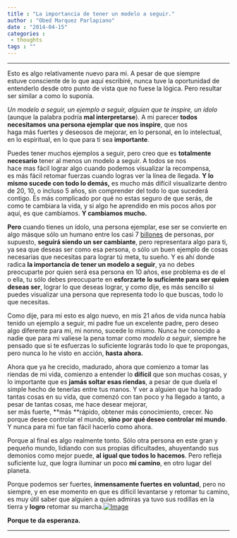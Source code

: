 ```yaml
---
title : "La importancia de tener un modelo a seguir."
author : "Obed Marquez Parlapiano"
date : "2014-04-15"
categories : 
 - thoughts
tags : ""
---
```


* * *

Esto es algo relativamente nuevo para mi. A pesar de que siempre estuve consciente de lo que aquí escribiré, nunca tuve la oportunidad de entenderlo desde otro punto de vista que no fuese la lógica. Pero resultar ser similar a como lo suponía.

_Un modelo a seguir,_ _un ejemplo a seguir, alguien que te inspire, un ídolo_ (aunque la palabra podría **mal interpretarse**). A mi parecer **todos necesitamos** **una persona ejemplar que nos inspire**, que nos haga más fuertes y deseosos de mejorar, en lo personal, en lo intelectual, en lo espiritual, en lo que para ti sea **importante**.

Puedes tener muchos ejemplos a seguir, pero creo que es **totalmente necesario** tener al menos un modelo a seguir. A todos se nos hace mas fácil lograr algo cuando podemos visualizar la recompensa, es más fácil retomar fuerzas cuando logras ver la línea de llegada. **Y lo mismo sucede con todo lo demás,** es mucho más difícil visualizarte dentro de 20, 10, o incluso 5 años, sin comprender del todo lo que sucederá contigo. Es más complicado por qué no estas seguro de que serás, de como te cambiara la vida, y si algo he aprendido en mis pocos años por aquí, es que cambiamos. **Y cambiamos mucho.**

**Pero** cuando tienes un ídolo, una persona ejemplar, ese ser se convierte en algo másque sólo un humano entre los casi 7 [billones](http://en.wikipedia.org/wiki/1,000,000,000) de personas, por supuesto, **seguirá siendo un ser cambiante**, pero representara algo para ti, ya sea que deseas ser como esa persona, o sólo un buen ejemplo de cosas necesarias que necesitas para lograr tú meta, tu sueño. Y es ahí donde radica **la importancia de tener un modelo a seguir**, ya no debes preocuparte por quien será esa persona en 10 años, ese problema es de el o ella, tu sólo debes preocuparte en **esforzarte** **lo suficiente para ser quien deseas ser**, lograr lo que deseas lograr, y como dije, es más sencillo si puedes visualizar una persona que representa todo lo que buscas, todo lo que necesitas.

Como dije, para mi esto es algo nuevo, en mis 21 años de vida nunca había tenido un ejemplo a seguir, mi padre fue un excelente padre, pero deseo algo diferente para mi, mi nonno, sucede lo mismo. Nunca he conocido a nadie que para mi valiese la pena tomar como _modelo a seguir_, siempre he pensado que si te esfuerzas lo suficiente lograrás todo lo que te propongas, pero nunca lo he visto en acción, **hasta ahora.**

Ahora que ya he crecido, madurado, ahora que comienzo a tomar las riendas de mi vida, comienzo a entender lo **difícil** que son muchas cosas, y lo importante que es **jamás soltar esas riendas**, a pesar de que duela el simple hecho de tenerlas entre tus manos. Y ver a alguien que ha logrado tantas cosas en su vida, que comenzó con tan poco y ha llegado a tanto, a pesar de tantas cosas, me hace desear mejorar, ser más fuerte, **más **rápido, obtener más conocimiento, crecer. No porque desee controlar el mundo, **sino por qué deseo controlar mi mundo**. Y nunca para mi fue tan fácil hacerlo como ahora.

Porque al final es algo realmente tonto. Sólo otra persona en este gran y pequeño mundo, lidiando con sus propias dificultades, ahuyentando sus demonios como mejor puede, **al igual que todos lo hacemos**. Pero refleja suficiente luz, que logra iluminar un poco **mi camino**, en otro lugar del planeta.

Porque podemos ser fuertes, **inmensamente fuertes en voluntad**, pero no siempre, y en ese momento en que es difícil levantarse y retomar tu camino, es muy útil saber que alguien a quien admiras ya tuvo sus rodillas en la tierra y **logro** retomar su marcha.[![Image](https://obedparla.com/wp-content/uploads/2014/04/triad.jpg?w=315)](https://obedparla.com/wp-content/uploads/2014/04/triad.jpg)

**Porque te da esperanza.**

* * *
